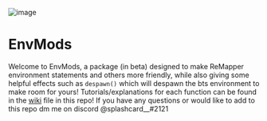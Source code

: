 ![image](https://user-images.githubusercontent.com/111317032/188249329-d8ed6957-e1d4-42da-a3a1-2292fb77e465.png)

# EnvMods
Welcome to EnvMods, a package (in beta) designed to make ReMapper environment statements and others more friendly, while also giving some helpful effects such as `despawn()` which will despawn the bts environment to make room for yours!  Tutorials/explanations for each function can be found in the [wiki]([https://github.com/Splashcard04/EnvMods/blob/main/Examples.md](https://github.com/Splashcard04/EnvMods/wiki/Examples)) file in this repo!  If you have any questions or would like to add to this repo dm me on discord @splashcard__#2121
